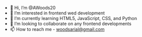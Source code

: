 - 👋 Hi, I’m @AWoods20
- 👀 I’m interested in frontend wed development
- 🌱 I’m currently learning HTML5, JavaScript, CSS, and Python
- 💞️ I’m looking to collaborate on any frontend developments
- 📫 How to reach me - woodsarial@gmail.com

<!---
AWoods20/AWoods20 is a ✨ special ✨ repository because its `README.md` (this file) appears on your GitHub profile.
You can click the Preview link to take a look at your changes.
--->
